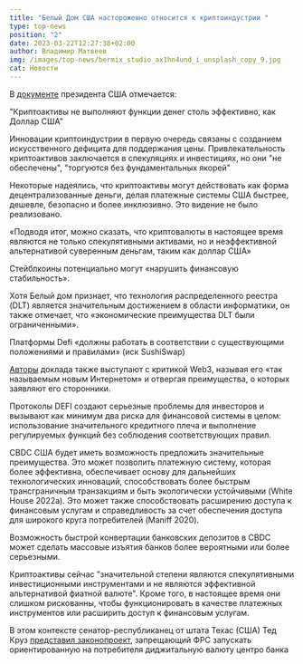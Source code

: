 ```yaml
---
title: "Белый Дом США настороженно относится к криптоиндустрии "
type: top-news
position: "2"
date: 2023-03-22T12:27:38+02:00
author: Владимир Матвеев
img: /images/top-news/bermix_studio_ax1hn4und_i_unsplash_copy_9.jpg
cat: Новости
---
```

В [документе](https://www.whitehouse.gov/wp-content/uploads/2023/03/ERP-2023.pdf) президента США отмечается:

"Криптоактивы не выполняют функции денег столь  эффективно, как Доллар США"

Инновации криптоиндустрии в первую очередь связаны с созданием искусственного дефицита для поддержания цены.   Привлекательность криптоактивов заключается в спекуляциях и инвестициях, но они "не обеспечены", "торгуются без фундаментальных якорей"

Некоторые надеялись, что криптоактивы могут действовать как форма децентрализованные деньги, делая платежные системы США быстрее, дешевле,
безопасно и более инклюзивно. Это видение не было реализовано. 

«Подводя итог, можно сказать, что криптовалюты в настоящее время являются не только спекулятивными активами, но и неэффективной альтернативой суверенным деньгам, таким как доллар США»

Стейблкоины потенциально могут «нарушить финансовую стабильность».

Хотя Белый дом признает, что технология распределенного реестра (DLT) является значительным достижением в области информатики, он также отмечает, что «экономические преимущества DLT были ограниченными».

Платформы Defi «должны работать в соответствии с существующими положениями и правилами» (иск SushiSwap)

[Авторы](https://t.me/crypto_hd/4330) доклада также выступают с критикой Web3, называя его «так называемым новым Интернетом» и отвергая преимущества, о которых заявляют его сторонники.

Протоколы DEFI создают серьезные проблемы для инвесторов и вызывают как минимум два риска для финансовой системы в целом: использование значительного кредитного плеча и выполнение регулируемых функций без соблюдения соответствующих правил.

CBDC США будет иметь возможность предложить значительные преимущества. Это может позволить платежную систему, которая
более эффективна, обеспечивает основу для дальнейших технологических инноваций, способствовать более быстрым трансграничным транзакциям и быть экологически устойчивыми (White House 2022a). Это может также способствовать расширению доступа к финансовым услугам и справедливость за счет обеспечения доступа для широкого круга потребителей (Maniff 2020).

Возможность быстрой конвертации банковских депозитов в CBDC может сделать массовые изъятия банков более вероятными или более серьезными.

Криптоактивы сейчас "значительной степени являются спекулятивными инвестиционными инструментами и не являются эффективной альтернативой фиатной валюте".
Кроме того, в настоящее время они слишком рискованны, чтобы функционировать в качестве платежных инструментов или расширить доступ к финансовым услугам. 

В этом контексте сенатор-республиканец от штата Техас (США) Тед Круз [представил законопроект](https://www.foxbusiness.com/politics/ted-cruz-introduces-bill-blocking-fed-adopting-central-bank-digital-currency), запрещающий ФРС запускать ориентированную на потребителя диджитальную валюту центро банка